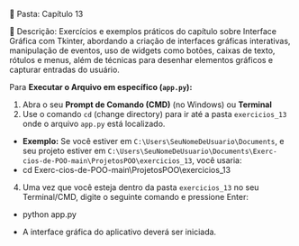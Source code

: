 📁 Pasta: Capítulo 13

📌 Descrição:
Exercícios e exemplos práticos do capítulo sobre Interface Gráfica com Tkinter, abordando a criação de interfaces gráficas interativas, manipulação de eventos, uso de widgets como botões, caixas de texto, rótulos e menus, além de técnicas para desenhar elementos gráficos e capturar entradas do usuário.

Para **Executar o Arquivo em específico (`app.py`):**
1. Abra o seu **Prompt de Comando (CMD)** (no Windows) ou **Terminal** 
2. Use o comando `cd` (change directory) para ir até a pasta `exercicios_13` onde o arquivo `app.py` está localizado.
* **Exemplo:** Se você estiver em `C:\Users\SeuNomeDeUsuario\Documents`, e seu projeto estiver em `C:\Users\SeuNomeDeUsuario\Documents\Exerc-cios-de-POO-main\ProjetosPOO\exercicios_13`, você usaria:
* cd Exerc-cios-de-POO-main\ProjetosPOO\exercicios_13
4. Uma vez que você esteja dentro da pasta `exercicios_13` no seu Terminal/CMD, digite o seguinte comando e pressione Enter:
- python app.py
* A interface gráfica do aplicativo deverá ser iniciada.

